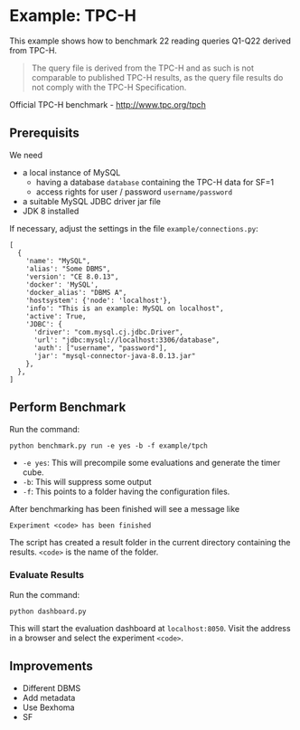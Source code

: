 # Example: TPC-H

This example shows how to benchmark 22 reading queries Q1-Q22 derived from TPC-H.

> The query file is derived from the TPC-H and as such is not comparable to published TPC-H results, as the query file results do not comply with the TPC-H Specification.

Official TPC-H benchmark - http://www.tpc.org/tpch

## Prerequisits

We need
* a local instance of MySQL
  * having a database `database` containing the TPC-H data for SF=1
  * access rights for user / password `username/password`
* a suitable MySQL JDBC driver jar file
* JDK 8 installed

If necessary, adjust the settings in the file `example/connections.py`:

```
[
  {
    'name': "MySQL",
    'alias': "Some DBMS",
    'version': "CE 8.0.13",
    'docker': 'MySQL',
    'docker_alias': "DBMS A",
    'hostsystem': {'node': 'localhost'},
    'info': "This is an example: MySQL on localhost",
    'active': True,
    'JDBC': {
      'driver': "com.mysql.cj.jdbc.Driver",
      'url': "jdbc:mysql://localhost:3306/database",
      'auth': ["username", "password"],
      'jar': "mysql-connector-java-8.0.13.jar"
    },
  },
]
```

## Perform Benchmark

Run the command:

`python benchmark.py run -e yes -b -f example/tpch`

* `-e yes`: This will precompile some evaluations and generate the timer cube.
* `-b`: This will suppress some output
* `-f`: This points to a folder having the configuration files.

After benchmarking has been finished will see a message like
```
Experiment <code> has been finished
```

The script has created a result folder in the current directory containing the results. `<code>` is the name of the folder.


### Evaluate Results

Run the command:

`python dashboard.py`

This will start the evaluation dashboard at `localhost:8050`.
Visit the address in a browser and select the experiment `<code>`.

## Improvements

* Different DBMS
* Add metadata
* Use Bexhoma
* SF
